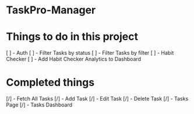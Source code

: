 # TaskPro-Manager

# Things to do in this project

[ ] - Auth
[ ] - Filter Tasks by status
[ ] - Filter Tasks by filter
[ ] - Habit Checker
[ ] - Add Habit Checker Analytics to Dashboard

# Completed things

[/] - Fetch All Tasks
[/] - Add Task
[/] - Edit Task
[/] - Delete Task
[/] - Tasks Page
[/] - Tasks Dashboard
